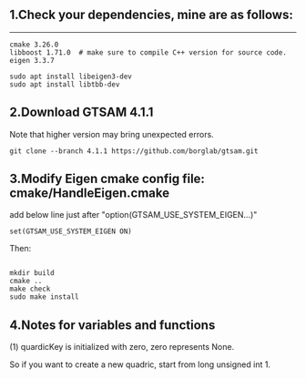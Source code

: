 ## 1.Check your dependencies, mine are as follows:
---
```shell
cmake 3.26.0
libboost 1.71.0  # make sure to compile C++ version for source code.
eigen 3.3.7
```

```shell
sudo apt install libeigen3-dev
sudo apt install libtbb-dev
```

## 2.Download GTSAM 4.1.1

Note that higher version may bring unexpected errors.

```shell
git clone --branch 4.1.1 https://github.com/borglab/gtsam.git
```

## 3.Modify Eigen cmake config file: cmake/HandleEigen.cmake

add below line just after "option(GTSAM_USE_SYSTEM_EIGEN...)"

```shell
set(GTSAM_USE_SYSTEM_EIGEN ON)
```
Then:

```shell

mkdir build
cmake ..
make check
sudo make install
```


## 4.Notes for variables and functions

(1) quardicKey is initialized with zero, zero represents None.

So if you want to create a new quadric, start from long unsigned int 1.
